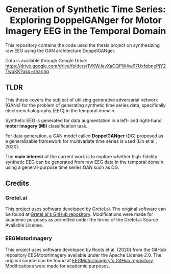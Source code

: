 <h1 align="center"><strong>Generation of Synthetic Time Series:</strong><br>Exploring DoppelGANger for Motor Imagery EEG in the Temporal Domain</h1>


This repository contains the code used the thesis project on synthesizing raw EEG using the GAN architecture DoppelGANger. 

Data is available through Google Drive: https://drive.google.com/drive/folders/1VKWJavXaOQPW4w97UxfpbnePjY2TwuKK?usp=sharing 

## TLDR 

This thesis covers the subject of utilizing generative adversarial network (GANs) for the problem of generating synthetic time series data, specifically electroenchalography (EEG) in the temporal domain. 

Synthetic EEG is generated for data augmentation in a left- and right-hand **motor imagery (MI)** classification task. 

For data generation, a GAN model called **DoppelGANger** (DG) proposed as a generalizable framework for multivariate time series is used (Lin et al., 2020). 

The **main interest** of the current work is to explore whether high-fidelity synthetic EEG can be generated from raw EEG data in the temporal domain using a general-purpose time series GAN such as DG.

## Credits

### Gretel.ai
This project uses software developed by Gretel.ai. The original software can be found at [Gretel.ai's GitHub repository](https://github.com/gretelai). Modifications were made for academic purposes as permitted under the terms of the Gretel.ai Source Available License.

### EEGMotorImagery
This project uses software developed by Roots et al. (2020) from the GitHub repository EEGMotorImagery available under the Apache License 2.0. The original source can be found at [EEGMotorImagery's GitHub repository](https://github.com/rootskar/EEGMotorImagery). Modifications were made for academic purposes.


